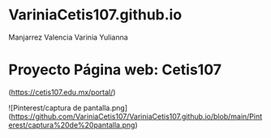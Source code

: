 # VariniaCetis107.github.io
Manjarrez Valencia Varinia Yulianna

# Proyecto Página web: Cetis107

(https://cetis107.edu.mx/portal/)

![Pinterest/captura de pantalla.png]
(https://github.com/VariniaCetis107/VariniaCetis107.github.io/blob/main/Pinterest/captura%20de%20pantalla.png)

